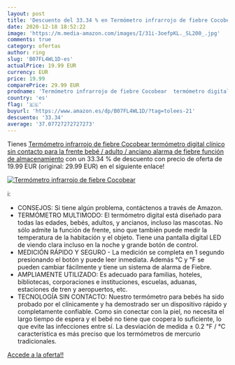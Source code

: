 ```yaml
---
layout: post
title: 'Descuento del 33.34 % en Termómetro infrarrojo de fiebre Cocobear'
date: 2020-12-18 18:52:22
image: 'https://m.media-amazon.com/images/I/31i-3oefpKL._SL200_.jpg'
comments: true
category: ofertas
author: ring
slug: 'B07FL4WL1D-es'
actualPrice: 19.99 EUR
currency: EUR
price: 19.99
comparePrice: 29.99 EUR
prodname: 'Termómetro infrarrojo de fiebre Cocobear  termómetro digital clínico sin contacto para la frente  bebé / adulto / anciano  alarma de fiebre  función de almacenamiento'
country: 'es'
flag: '🇪🇸'
buyurl: 'https://www.amazon.es/dp/B07FL4WL1D/?tag=tolees-21'
descuento: '33.34'
average: '37.07727272727273'
---
```


Tienes [Termómetro infrarrojo de fiebre Cocobear  termómetro digital clínico sin contacto para la frente  bebé / adulto / anciano  alarma de fiebre  función de almacenamiento](https://www.amazon.es/dp/B07FL4WL1D/?tag=tolees-21) con un 33.34 % de descuento con precio de oferta de 19.99 EUR (original: 29.99 EUR) en el siguiente enlace!

[![Termómetro infrarrojo de fiebre Cocobear](https://m.media-amazon.com/images/I/31i-3oefpKL._SL200_.jpg)](https://www.amazon.es/dp/B07FL4WL1D/?tag=tolees-21)

ℹ️:

- CONSEJOS: Si tiene algún problema, contáctenos a través de Amazon.
- TERMÓMETRO MULTIMODO: El termómetro digital está diseñado para todas las edades, bebés, adultos, y ancianos, incluso las mascotas. No sólo admite la función de frente, sino que también puede medir la temperatura de la habitación y el objeto. Tiene una pantalla digital LED de viendo clara incluso en la noche y grande botón de control.
- MEDICIÓN RÁPIDO Y SEGURO - La medición se completa en 1 segundo presionando el botón y puede leer inmediata. Además ℃ y ℉ se pueden cambiar fácilmente y tiene un sistema de alarma de Fiebre.
- AMPLIAMENTE UTILIZADO: Es adecuado para familias, hoteles, bibliotecas, corporaciones e instituciones, escuelas, aduanas, estaciones de tren y aeropuertos, etc.
- TECNOLOGÍA SIN CONTACTO: Nuestro termómetro para bebés ha sido probado por el clínicamente y ha demostrado ser un dispositivo rápido y completamente confiable. Como sin conectar con la piel, no necesita el largo tiempo de espera y el bebé no tiene que coopera lo suficiente, lo que evite las infecciones entre sí. La desviación de medida ± 0.2 ℉ / ℃ característica es más preciso que los termómetros de mercurio tradicionales.

[Accede a la oferta!!](https://www.amazon.es/dp/B07FL4WL1D/?tag=tolees-21)
